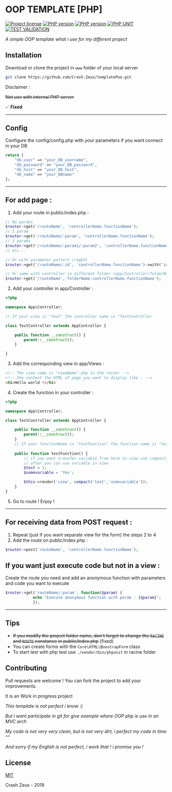 # OOP TEMPLATE [PHP]
 [![Project license](https://img.shields.io/pypi/l/ansicolortags.svg?style=flat-square)](https://github.com/Crash-Zeus/templatePoo/blob/master/LICENSE)
 [![PHP version](https://img.shields.io/badge/php-%3E%207.4-brightgreen?style=flat-square)](https://www.php.net/downloads.php)
 [![PHP version](https://img.shields.io/badge/Apache%20module%20RewriteEngine-On-brightgreen?style=flat-square)](https://httpd.apache.org/docs/2.4/fr/mod/mod_rewrite.html)
 [![PHP UNIT](https://img.shields.io/badge/php%20unit-v%208-brightgreen?style=flat-square)](https://phpunit.de/)
 [![TEST VALIDATION](https://img.shields.io/badge/tests-%E2%9C%94%EF%B8%8F-brightgreen?style=flat-square)]()

*A simple OOP template what i use for my different project*

## Installation

Download or clone the project in `www` folder of your local server

```bash
git clone https://github.com/Crash-Zeus/templatePoo.git
```
Disclaimer : 

~~Not use with internal PHP server~~

✅ __Fixed__

---

## Config

Configure the config/config.php with your parameters if you want connect in your DB

```php
return [
	"db_user" => "your_DB_username",
	"db_password" => "your_DB_password",
	"db_host" => "your_DB_host",
	"db_name" => "your_DBname"
];
```
---
## For add page :
1. Add your route in public/index.php :
```php
// No params
$router->get('/routeName', 'controllerName.functionName');
// 1 param
$router->get('/routeName/:param', 'controllerName.functionName');
// 2 params
$router->get('/routeName/:param1/:param2', 'controllerName.functionName');
// etc...

// Or with parameter pattern (regEX)
$router->get('/routeName/:id', 'controllerName.functionName')->with('id', '([0-9]+)');

// Or same with controller in different folder (app/Controller/folderName/controllerName)
$router->get('/routeName','folderName.controllerName.functionName');
```
2. Add your controller in app/Controller :
```php
<?php

namespace App\Controller;

// If your view is "test" the controller name is "TestController

class TestController extends AppController {

    public function __construct() {
        parent::__construct();
    }

}
```
3. Add the corresponding view in app/Views :
```html
<!-- The view name is "viewName".php in the router -->
<!-- She content the HTML of page you want to display like : -->
<h1>Hello world !</h1>
```
4. Create the function in your controller :
```php
<?php

namespace App\Controller;

class TestController extends AppController {

    public function __construct() {
        parent::__construct();
	}
	// If your functionName is "testFunction" the function name is "testFunction()"
	
	public function testFunction() {
		// if you want transfer variable from here to view use compact()
		// after you can use variable in view 
		$test = 1;
		$somevariable = 'Yes';

		$this->render('view', compact('test','somevariable'));
	}
}
```
5. Go to route ! Enjoy !

---
## For receiving data from POST request :
1. Repeat (just if you want separate view for the form) the steps 2 to 4
2. Add the route on public/index.php :
```php
$router->post('routeName', 'controllerName.functionName');
```

## If you want just execute code but not in a view :
Create the route you need and add an anonymous function with parameters and code you want to execute
```php
$router->get('routeName/:param', function($param) {
			echo "Execute anonymous function with param : {$param}";
			});
```
---
## Tips
- ~~If you modify the project folder name, don't forget to change the `RACINE` and `ROUTE` constance in public/index.php~~ (fixed)
- You can create forms with the `Core\HTML\BoostrapForm` class
- To start test with php test use `./vendor/bin/phpunit` in racine folder

## Contributing
Pull requests are welcome ! You can fork the project to add your improvements.

It is an Work in progress project

*This template is not perfect i know :)*

*But i want participate in git for give example where OOP php is use in an MVC arch*

*My code is not very very clean, but is not very dirt, i perfect my code in time ^^*

*And sorry if my English is not perfect, i work that ! i promise you !*

## License
[MIT](https://github.com/Crash-Zeus/templatePoo/blob/master/LICENSE) 

 Crash Zeus - 2019